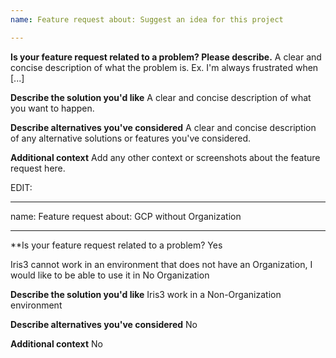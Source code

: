 ```yaml
---
name: Feature request about: Suggest an idea for this project

---
```


**Is your feature request related to a problem? Please describe.**
A clear and concise description of what the problem is. Ex. I'm always frustrated when [...]

**Describe the solution you'd like**
A clear and concise description of what you want to happen.

**Describe alternatives you've considered**
A clear and concise description of any alternative solutions or features you've considered.

**Additional context**
Add any other context or screenshots about the feature request here.



EDIT:

---
name: Feature request about: GCP without Organization

---

**Is your feature request related to a problem? Yes

Iris3 cannot work in an environment that does not have an Organization, I would like to be able to use it in No Organization

**Describe the solution you'd like**
Iris3 work in a Non-Organization environment


**Describe alternatives you've considered**
No

**Additional context**
No
